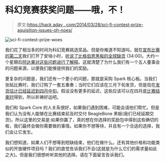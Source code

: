 # 科幻竞赛获奖问题——哦，不！

> 原文:[https://hack aday . com/2014/03/28/sci-fi-contest-prize-aquisition-issues-oh-noes/](https://hackaday.com/2014/03/28/sci-fi-contest-prize-aquisition-issues-oh-noes/)

![sci-fi-contest-prize-woes](../Images/b3ca940ff2de068bfe1dc8a9e71cf372.png)

我们花了相当多的时间为科幻竞赛挑选奖品。但是你难道不知道吗，就在[宣布比赛的第二天](http://hackaday.com/2014/03/11/sci-fi-contest-prizes-make-you-drool-like-a-rancor/)我们打开了安培小时，[听说了比格伯恩黑板的全球缺货](http://www.theamphour.com/186-someone-is-watching-we-think-horme-hostility-hypochondriac/) (34:00)。大约一个星期后[阿达果对这些问题进行了解释](http://www.adafruit.com/blog/2014/03/17/beagleboneblack-supply-explained-and-more/)。这就清楚了为什么我们有一个五人董事会的问题来源，以便我们能够提供我们的奖励。

更复杂的问题是，我们还有一个更小的问题，那就是采购 Spark 核心板。当我们张贴比赛时，我们订购了一套五重奏；当时它们应该在三月下旬发货，但是现在[发货估计已经延迟到四月中旬](https://www.spark.io/)。假设没有更多的延迟，这些应该可以在四月底[比赛结束时](http://hackaday.io/page/276)得到，所以祈祷好运吧。

我们和 Spark Core 的人关系很好，如果我们遇到困难，可能会请他们帮忙。但是我们认为没有人能够在比赛结束前及时交付 BeagleBone 黑板(我们已经延期交货)。所以这里的交易是:如果你赢了，真的想在你选择的奖励包中得到这些确切的板，我们最终会做你需要做的事情。如果你不想等待，并且有一个合适的选择，我们会让它发生。

我们想知道，如果人们不想等到短缺结束，他们在做什么。还有其他价格和功能类似的开放硬件项目吗？我们的直觉告诉我们不会(这就是为什么它们的需求量如此之大)。但是我们很想听听其他的选择。请在下面留言告诉我们。